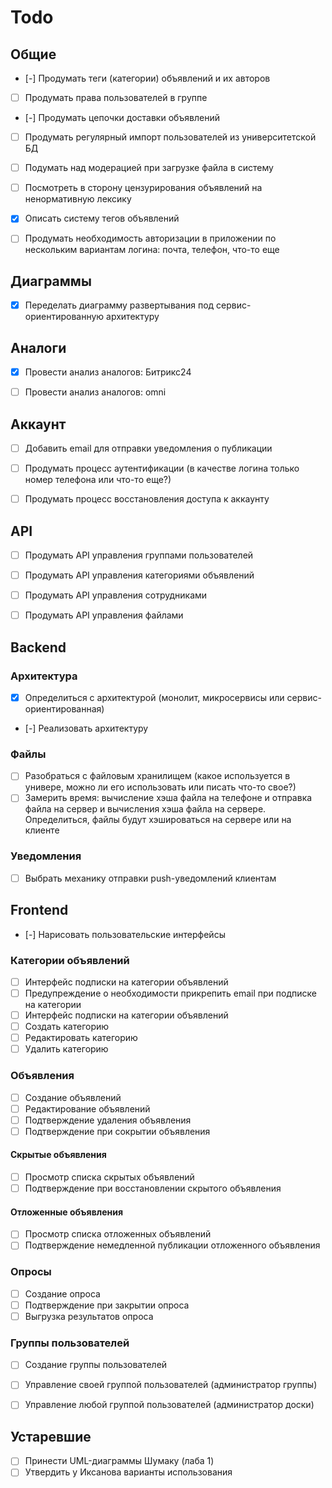 # Todo
## Общие
- [-] Продумать теги (категории) объявлений и их авторов
- [ ] Продумать права пользователей в группе
- [-] Продумать цепочки доставки объявлений
- [ ] Продумать регулярный импорт пользователей из университетской БД
- [ ] Подумать над модерацией при загрузке файла в систему
- [ ] Посмотреть в сторону цензурирования объявлений на ненормативную лексику
- [x] Описать систему тегов объявлений
- [ ] Продумать необходимость авторизации в приложении по нескольким вариантам логина: почта, телефон, что-то еще



## Диаграммы
- [x] Переделать диаграмму развертывания под сервис-ориентированную архитектуру



## Аналоги
- [x] Провести анализ аналогов: Битрикс24
- [ ] Провести анализ аналогов: omni



## Аккаунт
- [ ] Добавить email для отправки уведомления о публикации
- [ ] Продумать процесс аутентификации (в качестве логина только номер телефона или что-то еще?)
- [ ] Продумать процесс восстановления доступа к аккаунту



## API
- [ ] Продумать API управления группами пользователей
- [ ] Продумать API управления категориями объявлений
- [ ] Продумать API управления сотрудниками
- [ ] Продумать API управления файлами



## Backend
### Архитектура
- [x] Определиться с архитектурой (монолит, микросервисы или сервис-ориентированная)
- [-] Реализовать архитектуру

### Файлы
- [ ] Разобраться с файловым хранилищем (какое используется в универе, можно ли его использовать или писать что-то
  свое?)
- [ ] Замерить время: вычисление хэша файла на телефоне и отправка файла на сервер и вычисления хэша файла на сервере.
  Определиться, файлы будут хэшироваться на сервере или на клиенте

### Уведомления
- [ ] Выбрать механику отправки push-уведомлений клиентам



## Frontend
- [-] Нарисовать пользовательские интерфейсы

### Категории объявлений
- [ ] Интерфейс подписки на категории объявлений
- [ ] Предупреждение о необходимости прикрепить email при подписке на категории
- [ ] Интерфейс подписки на категории объявлений
- [ ] Создать категорию
- [ ] Редактировать категорию
- [ ] Удалить категорию

### Объявления
- [ ] Создание объявлений
- [ ] Редактирование объявлений
- [ ] Подтверждение удаления объявления
- [ ] Подтверждение при сокрытии объявления

#### Скрытые объявления
- [ ] Просмотр списка скрытых объявлений
- [ ] Подтверждение при восстановлении скрытого объявления

#### Отложенные объявления
- [ ] Просмотр списка отложенных объявлений
- [ ] Подтверждение немедленной публикации отложенного объявления

### Опросы
- [ ] Создание опроса
- [ ] Подтверждение при закрытии опроса
- [ ] Выгрузка результатов опроса

### Группы пользователей
- [ ] Создание группы пользователей
- [ ] Управление своей группой пользователей (администратор группы)
- [ ] Управление любой группой пользователей (администратор доски)
 


## Устаревшие
- [ ] Принести UML-диаграммы Шумаку (лаба 1)
- [ ] Утвердить у Иксанова варианты использования
